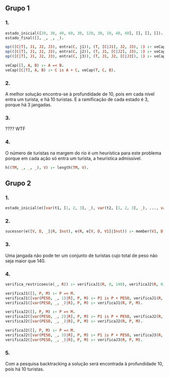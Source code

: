 ## Grupo 1
### 1.

```prolog
estado_inicial([20, 30, 40, 60, 30, 120, 30, 10, 40, 40], [], [], []).
estado_final([], _, _, _).

op(([C|T], J1, J2, J3), entra(C, j1)), (T, [C|J1], J2, J3), 1) :- veCap([T|J1], 0, 140).
op(([C|T], J1, J2, J3), entra(C, j2)), (T, J1, [C|J2], J3), 1) :- veCap([T|J2], 0, 140).
op(([C|T], J1, J2, J3), entra(C, j3)), (T, J1, J2, [C|J3]), 1) :- veCap([T|J3], 0, 140).

veCap([], A, B) :- A =< B.
veCap([C|T], A, B) :- C is A + C, veCap(T, C, B). 
```

### 2.
A melhor solução encontra-se à profundidade de 10, pois em cada nível entra um turista, e há 10 turistas. E a ramificação de cada estado é 3, porque há 3 jangadas.

### 3.
???? WTF

### 4.
O número de turistas na margem do rio é um heurística para este problema porque em cada ação só entra um turista, a heurística admissível.

```prolog
h((TM, _, _, _), V) :- length(TM, V).
```

## Grupo 2
### 1.
```prolog
estado_inicial(e([var(t1, [1, 2, 3], _), var(t2, [1, 2, 3], _), ..., var(t10, [1, 2, 3], _)], [])).
```

### 2.
```prolog
sucessor(e([V, D, _]|R, Inst), e(R, e[V, D, V1]|Inst)) :- member(V1, D).
```

### 3.
Uma jangada não pode ter um conjunto de turistas cujo total de peso não seja maior que 140.

### 4.
```prolog
verifica_restricoes(e(_, R)) :- verificaJ1(R, 0, 140), verificaJ2(R, 0, 140), verificaJ3(R, 0, 140).

verificaJ1([], P, M) :- P =< M.
verificaJ1([var(PESO, _, 1)|R], P, M) :- P1 is P + PESO, verificaJ1(R, P1, M).
verificaJ1([var(PESO, _, _)|R], P, M) :- verificaJ1(R, P, M).

verificaJ2([], P, M) :- P =< M.
verificaJ2([var(PESO, _, 2)|R], P, M) :- P1 is P + PESO, verificaJ2(R, P1, M).
verificaJ2([var(PESO, _, _)|R], P, M) :- verificaJ2(R, P, M).

verificaJ2([], P, M) :- P =< M.
verificaJ2([var(PESO, _, 3)|R], P, M) :- P1 is P + PESO, verificaJ3(R, P1, M).
verificaJ2([var(PESO, _, _)|R], P, M) :- verificaJ3(R, P, M).
```

### 5.
Com a pesquisa backtracking a solução será encontrada à profundidade 10, pois há 10 turistas.